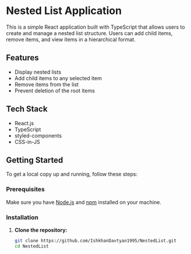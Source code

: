 # Nested List Application

This is a simple React application built with TypeScript that allows users to create and manage a nested list structure. Users can add child items, remove items, and view items in a hierarchical format.

## Features

- Display nested lists
- Add child items to any selected item
- Remove items from the list
- Prevent deletion of the root items

## Tech Stack

- React.js
- TypeScript
- styled-components
- CSS-in-JS

## Getting Started

To get a local copy up and running, follow these steps:

### Prerequisites

Make sure you have [Node.js](https://nodejs.org/) and [npm](https://www.npmjs.com/) installed on your machine.

### Installation

1. **Clone the repository:**

   ```bash
   git clone https://github.com/IshkhanDavtyan1995/NestedList.git
   cd NestedList